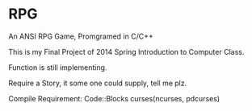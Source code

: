 RPG
===

An ANSI RPG Game, Promgramed in C/C++

This is my Final Project of 2014 Spring Introduction to Computer Class.

Function is still implementing.

Require a Story, it some one could supply, tell me plz.

Compile Requirement:
  Code::Blocks
  curses(ncurses, pdcurses)
  

